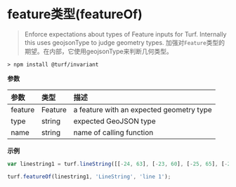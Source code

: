 # feature类型(featureOf)

> Enforce expectations about types of Feature inputs for Turf. Internally this uses geojsonType to judge geometry types.
> 加强对`Feature`类型的期望。在内部，它使用geojsonType来判断几何类型。

```text
> npm install @turf/invariant
```

**参数**

| 参数    | 类型    | 描述                                     |
| :------ | :------ | :--------------------------------------- |
| feature | Feature | a feature with an expected geometry type |
| type    | string  | expected GeoJSON type                    |
| name    | string  | name of calling function                 |

**示例**

```js
var linestring1 = turf.lineString([[-24, 63], [-23, 60], [-25, 65], [-20, 69]], {name: 'line 1'});

turf.featureOf(linestring1, 'LineString', 'line 1');
```